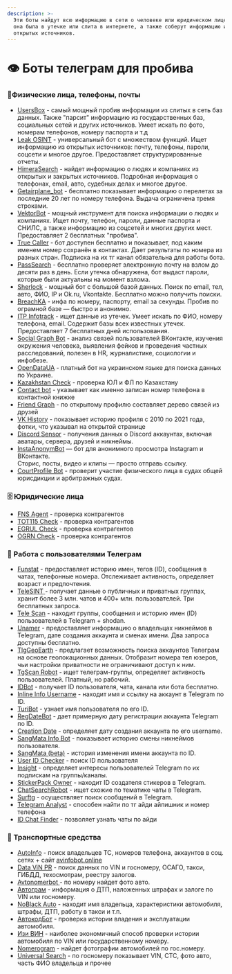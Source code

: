 ```yaml
---
description: >-
  Эти боты найдут всю информацию в сети о человеке или юридическом лице, если
  она была в утечке или слита в интернете, а также соберут информацию из
  открытых источников.
---
```


# 👁️ Боты телеграм для пробива

### 👤Физические лица, телефоны, почты

* [UsersBox](https://vk.cc/cKovTn) - самый мощный пробив информации из слитых в сеть баз данных. Также "парсит" информацию из государственных баз, социальных сетей и других источников. Умеет искать по фото, номерам телефонов, номеру паспорта и т.д
* [Leak OSINT](https://vk.cc/cype0H) - универсальный бот с множеством функций. Ищет информацию из открытых источников: почту, телефоны, пароли, соцсети и многое другое. Предоставляет структурированные отчеты.
* [HimeraSearch](https://himerasearchsuperbot.t.me/) - найдет информацию о людях и компаниях из открытых и закрытых источников. Подробная информация о телефонах, email, авто, судебных делах и многое другое.
* [Getairplane\_bot](https://vk.cc/cxIvXl) - бесплатно показывает информацию о перелетах за последние 20 лет по номеру телефона. Выдача ограничена тремя строками.
* [VektorBot](https://VekctorBot.t.me/) - мощный инструмент для поиска информации о людях и компаниях. Ищет почту, телефон, пароли, данные паспорта и СНИЛС, а также информацию из соцсетей и многих других мест. Предоставляет 2 бесплатных "пробива".
* [True Caller](https://vk.cc/cDlNiB) - бот доступен бесплатно и показывает, под каким именем номер сохранён в контактах. Дает результаты по номера из разных стран. Подписка на их тг канал обязательна для работы бота.
* [PassSearch](https://vk.cc/czjFmJ) - бесплатно проверяет электронную почту на взлом до десяти раз в день. Если утечка обнаружена, бот выдаст пароли, которые были актуальны на момент взлома.
* [Sherlock](https://t.me/sherlockckbot) - мощный бот с большой базой данных. Поиск по email, тел, авто, ФИО, IP и Ok.ru, Vkontakte. Бесплатно можно получить поиски.
* [BreachKА](https://breachakabot.t.me/) - инфа по номеру, паспорту, email за секунды. Пробив по ограмной базе — быстро и анонимно.
* [ITP Infotrack](https://vk.cc/cKdO0A) - ищет данные из утечек. Умеет искать по ФИО, номеру телефона, email. Содержит базы всех известных утечек. Предоставляет 7 бесплатных дней использования.
* [Social Graph Bot](https://vk.cc/czge09) - анализ связей пользователей ВКонтакте, изучения окружения человека, выявления фейков и проведения частных расследований, полезен в HR, журналистике, социологии и инфобезе.
* [OpenDataUA](https://t.me/OpenDataUABot) - платный бот на украинском языке для поиска данных по Украине.
* [Kazakhstan Check](https://t.me/ShtrafKZBot) - проверка ЮЛ и ФЛ по Казахстану
* [Contact bot](https://vk.cc/cyzIgv) - указывает как именно записан номер телефона в контактной книжке
* [Friend Graph](https://vk.cc/cwuFqM) - по открытому профилю составляет дерево связей из друзей
* [VK History](https://t.me/VKHistoryRobot) - показывает историю профиля с 2010 по 2021 года, фотки, что указывал на открытой странице
* [Discord Sensor](https://vk.cc/czeV8e) - получения данных о Discord аккаунтах, включая аватары, сервера, друзей и никнеймы.
* [InstaAnonymBot](https://t.me/InstaAnonymBot?start=02C8B07F9F) — бот для анонимного просмотра Instagram и ВКонтакте.\
  Сторис, посты, видео и клипы — просто отправь ссылку.
* [CourtProfile Bot](https://vk.cc/cIwcDh) - проверит участие физического лица в судах общей юрисдикции и арбитражных судах.

### 🗄 Юридические лица

* [FNS Agent](https://t.me/AgentFNS_bot) - проверка контрагентов
* [TOT115 Check](https://t.me/tot115fz_bot) - проверка контрагентов
* [EGRUL Check](https://t.me/egrul_bot) - проверка контрагентов
* [OGRN Check](https://vk.cc/cwuGcx) - проверка контрагентов

### 📱 Работа с пользователями Телеграм

* [Funstat](https://funstatsbobot.t.me/) - предоставляет историю имен, тегов (ID), сообщения в чатах, телефонные номера. Отслеживает активность, определяет возраст и предпочтения.
* [TeleSINT ](https://vk.cc/cKdOoH)- получает данные о публичных и приватных группах, хранит более 3 млн. чатов и 400+ млн. пользователей. Три бесплатных запроса.
* [Tele Scan](https://vk.cc/cwavdv) - находит группы, сообщения и историю имен (ID) пользователей в Telegram + shodan.
* [Unamer](https://vk.cc/cG50Ca) - предоставляет информацию о владельцах никнеймов в Telegram, дате создания аккаунта и сменах имени. Два запроса доступны бесплатно.
* [TlgGeoEarth](https://vk.cc/cwyzxH) - предлагает возможность поиска аккаунтов Телеграм на основе геолокационных данных. Отобразит номера тел юзеров, чьи настройки приватности не ограничивают доступ к ним.
* [TgScan Robot](https://vk.cc/cyt9gS) - ищет телеграм-группы, определяет активность пользователей. Платный, но рабочий.
* [IDBot](https://vk.cc/cwavmB) - получает ID пользователя, чата, канала или бота бесплатно.
* [Inline Info Username](https://vk.cc/cxzoQI) - находит имя и ссылку на аккаунт в Telegram по ID.
* [TuriBot](https://vk.cc/cwavQm) - узнает имя пользователя по его ID.
* [RegDateBot](https://vk.cc/czqW2a) - дает примерную дату регистрации аккаунта Telegram по ID.
* [Creation Date](https://vk.cc/cwavTl) - определяет дату создания аккаунта по его username.
* [SangMata Info Bot](https://vk.cc/cwavW2) - показывает историю смены никнеймов пользователя.
* [SangMata (beta)](https://vk.cc/cwavXd) - история изменения имени аккаунта по ID.
* [User ID Checker](https://vk.cc/cwuGBH) - поиск ID пользователя
* [Insight](https://vk.cc/cwawu7) - определяет интересы пользователей Telegram по их подпискам на группы/каналы.
* [StickerPack Owner](https://vk.cc/cwawBq) - находит ID создателя стикеров в Telegram.
* [ChatSearchRobot](https://vk.cc/cwawDz) - ищет схожие по тематике чаты в Telegram.
* [Surftg](https://vk.cc/cwawF7) - осуществляет поиск сообщений в Telegram.
* [Telegram Analyst](https://vk.cc/cwuGHL) - способен найти по тг айди айпишник и номер телефона
* [ID Chat Finder](https://vk.cc/cwuGJH) - позволяет узнать чаты по айди

### 🚗 Транспортные средства

* [AutoInfo](https://avqlsbot.t.me/) - поиск владельцев ТС, номеров телефона, аккаунтов в соц. сетях + сайт [avinfobot.online](https://avinfobot.online/)
* [Data ViN PR](https://data_vin_pr_bot.t.me/) - поиск данных по VIN и госномеру, ОСАГО, такси, ГИБДД, техосмотрам, реестру залогов.
* [Avtonomerbot ](https://t.me/avtonomerbot)- по номеру найдет фото авто.
* [Автограм](https://vk.cc/cwaypI) - информация о ДТП, наложенных штрафах и залоге по VIN или госномеру.
* [NoBlack Auto](https://vk.cc/cwuGRC) - находит имя владельца, характеристики автомобиля, штрафы, ДТП, работу в такси и т.п.
* [АвтокодБот](https://vk.cc/cwaA5T) - проверка истории владения и эксплуатации автомобиля.
* [Изи ВИН](https://t.me/EasyVINbot) - наиболее экономичный способ проверки истории автомобиля по VIN или государственному номеру.
* [Nomerogram](https://vk.cc/cxqdio) - найдет фотографии автомобилей по гос.номеру.
* [Universal Search](https://vk.cc/cCx8AM) - по госномеру показывает VIN, СТС, фото авто, часть ФИО владельца и прочее
